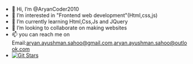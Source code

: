 - 👋 Hi, I’m @AryanCoder2010
- 👀 I’m interested in "Frontend web development"(Html,css,js) 
- 🌱 I’m currently learning Html,Css,Js and JQuery 
- 💞️ I’m looking to collaborate on making websites
- 📫 you can reach me on Email:aryan.ayushman.sahoo@gmail.com,aryan.ayushman.sahoo@outlook.com
- [![Git Stars](https://git-stars.com/share/embed/AryanCoder2010.svg)](https://git-stars.com/user/AryanCoder2010)  

<!---
AryanCoder2010/AryanCoder2010 is a ✨ special ✨ repository because its `README.md` (this file) appears on your GitHub profile.
You can click the Preview link to take a look at your changes.
--->
